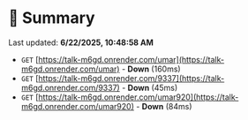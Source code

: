 # 📖 Summary
Last updated: **6/22/2025, 10:48:58 AM**

- `GET` [https://talk-m6gd.onrender.com/umar](https://talk-m6gd.onrender.com/umar) - **Down** (160ms)
- `GET` [https://talk-m6gd.onrender.com/9337](https://talk-m6gd.onrender.com/9337) - **Down** (45ms)
- `GET` [https://talk-m6gd.onrender.com/umar920](https://talk-m6gd.onrender.com/umar920) - **Down** (84ms)
